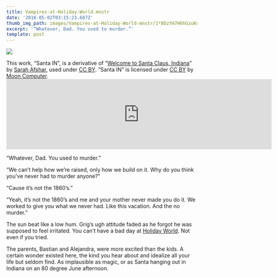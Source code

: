 ```yaml
---
title: Vampires-at-Holiday-World.mnstr
date: '2018-05-02T03:15:23.687Z'
thumb_img_path: images/Vampires-at-Holiday-World-mnstr/1*8DzYm7H6hGzuKoQWv-hiiw.jpeg
excerpt: '“Whatever, Dad. You used to murder.”'
template: post
---
```

![](/images/Vampires-at-Holiday-World-mnstr/1*8DzYm7H6hGzuKoQWv-hiiw.jpeg)

<figcaption>This work, “Santa IN”, is a derivative of “<a href="https://commons.wikimedia.org/wiki/File:Santa_Claus_Indiana.jpg#/media/File:Santa_Claus_Indiana.jpg" data-href="https://commons.wikimedia.org/wiki/File:Santa_Claus_Indiana.jpg#/media/File:Santa_Claus_Indiana.jpg" class="markup--anchor markup--figure-anchor" rel="noopener" target="_blank">Welcome to Santa Claus, Indiana</a>” by <a href="https://commons.wikimedia.org/wiki/User:Sarah_Afshar" data-href="https://commons.wikimedia.org/wiki/User:Sarah_Afshar" class="markup--anchor markup--figure-anchor" rel="noopener" target="_blank">Sarah Afshar</a>, used under <a href="https://creativecommons.org/licenses/by-sa/3.0/" data-href="https://creativecommons.org/licenses/by-sa/3.0/" class="markup--anchor markup--figure-anchor" rel="noopener" target="_blank">CC BY</a>. “Santa IN” is licensed under <a href="https://creativecommons.org/licenses/by-sa/3.0/" data-href="https://creativecommons.org/licenses/by-sa/3.0/" class="markup--anchor markup--figure-anchor" rel="noopener" target="_blank">CC BY</a> by <a href="https://medium.com/moon-computer" data-href="https://medium.com/moon-computer" class="markup--anchor markup--figure-anchor" target="_blank">Moon Computer</a>.</figcaption>

<iframe src="https://play.ht/embed/?article_url=https://medium.com/_p/vampires-at-holiday-world-mnstr-f6604c8d855a" width="700" height="185" frameborder="0" scrolling="no"></iframe>

“Whatever, Dad. You used to murder.”

“We can’t help how we’re raised, only how we build on it. Why do you think you’ve never had to murder anyone?”

“Cause it’s not the 1860’s.”

“Yeah, it’s not the 1860’s and me and your mother never made you do it. We worked to give you what we never had. Like this vacation. And the no murder.”

The sun beat like a low hum. Grig’s ugh attitude faded as he forgot he was supposed to feel irritated. You can’t have a bad day at [Holiday World](https://en.wikipedia.org/wiki/Holiday_World_%26_Splashin%27_Safari). Not even if you tried.

The parents, Bastian and Alejandra, were more excited than the kids. A certain wonder existed here, the kind you hear about and idealize all your life but seldom find. As implausible as magic, or as Santa hanging out in Indiana on an 80 degree June afternoon.
